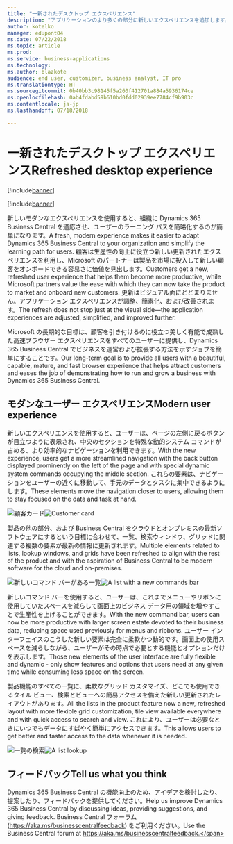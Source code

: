```yaml
---
title: "一新されたデスクトップ エクスペリエンス"
description: "アプリケーションのより多くの部分に新しいエクスペリエンスを追加します。"
author: kotelko
manager: edupont04
ms.date: 07/22/2018
ms.topic: article
ms.prod: 
ms.service: business-applications
ms.technology: 
ms.author: blazkote
audience: end user, customizer, business analyst, IT pro
ms.translationtype: HT
ms.sourcegitcommit: 0b40bb3c98145f5a260f412701a884a5936174ce
ms.openlocfilehash: 0ab4fdabd59b610bd0fdd02939ee7784cf9b903c
ms.contentlocale: ja-jp
ms.lasthandoff: 07/18/2018

---
```


# <a name="refreshed-desktop-experience"></a><span data-ttu-id="f3de8-103">一新されたデスクトップ エクスペリエンス</span><span class="sxs-lookup"><span data-stu-id="f3de8-103">Refreshed desktop experience</span></span>

[!include[banner](../../includes/banner.md)]

[!include[banner](Includes/disclaimer.md)]


<span data-ttu-id="f3de8-104">新しいモダンなエクスペリエンスを使用すると、組織に Dynamics 365 Business Central を適応させ、ユーザーのラーニング パスを簡略化するのが簡単になります。</span><span class="sxs-lookup"><span data-stu-id="f3de8-104">A fresh, modern experience makes it easier to adapt Dynamics 365 Business Central to your organization and simplify the learning path for users.</span></span> <span data-ttu-id="f3de8-105">顧客は生産性の向上に役立つ新しい更新されたエクスペリエンスを利用し、Microsoft のパートナーは製品を市場に投入して新しい顧客をオンボードできる容易さに価値を見出します。</span><span class="sxs-lookup"><span data-stu-id="f3de8-105">Customers get a new, refreshed user experience that helps them become more productive, while Microsoft partners value the ease with which they can now take the product to market and onboard new customers.</span></span> <span data-ttu-id="f3de8-106">更新はビジュアル面にとどまりません。アプリケーション エクスペリエンスが調整、簡素化、および改善されます。</span><span class="sxs-lookup"><span data-stu-id="f3de8-106">The refresh does not stop just at the visual side—the application experiences are adjusted, simplified, and improved further.</span></span>

<span data-ttu-id="f3de8-107">Microsoft の長期的な目標は、顧客を引き付けるのに役立つ美しく有能で成熟した高速ブラウザー エクスペリエンスをすべてのユーザーに提供し、Dynamics 365 Business Central でビジネスを運営および拡張する方法を示すジョブを簡単にすることです。</span><span class="sxs-lookup"><span data-stu-id="f3de8-107">Our long-term goal is to provide all users with a beautiful, capable, mature, and fast browser experience that helps attract customers and eases the job of demonstrating how to run and grow a business with Dynamics 365 Business Central.</span></span>

## <a name="modern-user-experience"></a><span data-ttu-id="f3de8-108">モダンなユーザー エクスペリエンス</span><span class="sxs-lookup"><span data-stu-id="f3de8-108">Modern user experience</span></span>

<span data-ttu-id="f3de8-109">新しいエクスペリエンスを使用すると、ユーザーは、ページの左側に戻るボタンが目立つように表示され、中央のセクションを特殊な動的システム コマンドが占める、より効率的なナビゲーションを利用できます。</span><span class="sxs-lookup"><span data-stu-id="f3de8-109">With the new experience, users get a more streamlined navigation with the back button displayed prominently on the left of the page and with special dynamic system commands occupying the middle section.</span></span> <span data-ttu-id="f3de8-110">これらの要素は、ナビゲーションをユーザーの近くに移動して、手元のデータとタスクに集中できるようにします。</span><span class="sxs-lookup"><span data-stu-id="f3de8-110">These elements move the navigation closer to users, allowing them to stay focused on the data and task at hand.</span></span>

<span data-ttu-id="f3de8-111">![顧客カード](media/customer-card2.png "顧客カードの例")</span><span class="sxs-lookup"><span data-stu-id="f3de8-111">![Customer card](media/customer-card2.png "An example of a customer card")</span></span>

<span data-ttu-id="f3de8-112">製品の他の部分、および Business Central をクラウドとオンプレミスの最新ソフトウェアにするという目標に合わせて、一覧、検索ウィンドウ、グリッドに関連する複数の要素が最新の情報に更新されます。</span><span class="sxs-lookup"><span data-stu-id="f3de8-112">Multiple elements related to lists, lookup windows, and grids have been refreshed to align with the rest of the product and with the aspiration of Business Central to be modern software for the cloud and on-premises.</span></span>

<span data-ttu-id="f3de8-113">![新しいコマンド バーがある一覧](media/list-page-with-commandbar2.png "顧客の一覧の例")</span><span class="sxs-lookup"><span data-stu-id="f3de8-113">![A list with a new commands bar](media/list-page-with-commandbar2.png "Example of a list of customers")</span></span>

<span data-ttu-id="f3de8-114">新しいコマンド バーを使用すると、ユーザーは、これまでメニューやリボンに使用していたスペースを減らして画面上のビジネス データ用の領域を増やすことで生産性を上げることができます。</span><span class="sxs-lookup"><span data-stu-id="f3de8-114">With the new command bar, users can now be more productive with larger screen estate devoted to their business data, reducing space used previously for menus and ribbons.</span></span> <span data-ttu-id="f3de8-115">ユーザー インターフェイスのこうした新しい要素は完全に柔軟かつ動的です。画面上の使用スペースを減らしながら、ユーザーがその時点で必要とする機能とオプションだけを表示します。</span><span class="sxs-lookup"><span data-stu-id="f3de8-115">Those new elements of the user interface are fully flexible and dynamic - only show features and options that users need at any given time while consuming less space on the screen.</span></span>

<span data-ttu-id="f3de8-116">製品機能のすべての一覧に、柔軟なグリッド カスタマイズ、どこでも使用できるタイル ビュー、検索とビューへの簡易アクセスを備えた新しい更新されたレイアウトがあります。</span><span class="sxs-lookup"><span data-stu-id="f3de8-116">All the lists in the product feature now a new, refreshed layout with more flexible grid customization, tile view available everywhere and with quick access to search and view.</span></span> <span data-ttu-id="f3de8-117">これにより、ユーザーは必要なときにいつでもデータにすばやく簡単にアクセスできます。</span><span class="sxs-lookup"><span data-stu-id="f3de8-117">This allows users to get better and faster access to the data whenever it is needed.</span></span>

<span data-ttu-id="f3de8-118">![一覧の検索](media/list-lookup.png "都市の一覧の例")</span><span class="sxs-lookup"><span data-stu-id="f3de8-118">![A list lookup](media/list-lookup.png "Example of a list of cities")</span></span>

<!--
### Who uses these features
These features are available to all desktop users without additional setup, in the browser or Windows 10 companion app.
## Status
### Availability
Cloud, on-premises, hybrid
### Regional availability
No regional restrictions. Available in all Dynamics 365 Business Central supported markets.
-->

## <a name="tell-us-what-you-think"></a><span data-ttu-id="f3de8-119">フィードバック</span><span class="sxs-lookup"><span data-stu-id="f3de8-119">Tell us what you think</span></span>
<span data-ttu-id="f3de8-120">Dynamics 365 Business Central の機能向上のため、アイデアを検討したり、提案したり、フィードバックを提供してください。</span><span class="sxs-lookup"><span data-stu-id="f3de8-120">Help us improve Dynamics 365 Business Central by discussing ideas, providing suggestions, and giving feedback.</span></span> <span data-ttu-id="f3de8-121">Business Central フォーラム (https://aka.ms/businesscentralfeedback) をご利用ください。</span><span class="sxs-lookup"><span data-stu-id="f3de8-121">Use the Business Central forum at https://aka.ms/businesscentralfeedback.</span></span>


